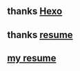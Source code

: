 ## thanks [Hexo](https://github.com/hexojs/hexo) 

## thanks [resume](https://github.com/resume/resume.github.com)

## [my resume](http://resume.github.io/?lcepy)

